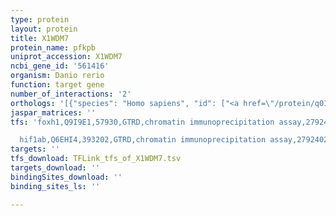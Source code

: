 ```yaml
---
type: protein
layout: protein
title: X1WDM7
protein_name: pfkpb
uniprot_accession: X1WDM7
ncbi_gene_id: '561416'
organism: Danio rerio
function: target gene
number_of_interactions: '2'
orthologs: '[{"species": "Homo sapiens", "id": ["<a href=\"/protein/q01813\">Q01813</a>"]}, {"species": "Mus musculus", "id": ["<a href=\"/protein/q9wua3\">Q9WUA3</a>"]}, {"species": "Rattus norvegicus", "id": ["<a href=\"/protein/a0a0a0mxy5\">A0A0A0MXY5</a>"]}, {"species": "Drosophila melanogaster", "id": ["<a href=\"/protein/p52034\">P52034</a>"]}, {"species": "Caenorhabditis elegans", "id": ["<a href=\"/protein/q9tzl8\">Q9TZL8</a>"]}, {"species": "Saccharomyces cerevisiae", "id": ["<a href=\"/protein/p16861\">P16861</a>", "<a href=\"/protein/p16862\">P16862</a>"]}]'
jaspar_matrices: ''
tfs: 'foxh1,Q9I9E1,57930,GTRD,chromatin immunoprecipitation assay,27924024%5Buid%5D,No

  hif1ab,Q6EHI4,393202,GTRD,chromatin immunoprecipitation assay,27924024%5Buid%5D,No'
targets: ''
tfs_download: TFLink_tfs_of_X1WDM7.tsv
targets_download: ''
bindingSites_download: ''
binding_sites_ls: ''

---
```

